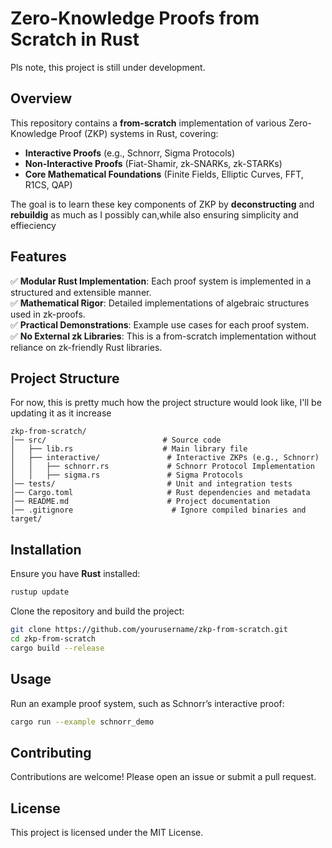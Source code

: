 # Zero-Knowledge Proofs from Scratch in Rust

Pls note, this project is still under development.

## Overview
This repository contains a **from-scratch** implementation of various Zero-Knowledge Proof (ZKP) systems in Rust, covering:
- **Interactive Proofs** (e.g., Schnorr, Sigma Protocols)
- **Non-Interactive Proofs** (Fiat-Shamir, zk-SNARKs, zk-STARKs)
- **Core Mathematical Foundations** (Finite Fields, Elliptic Curves, FFT, R1CS, QAP)

The goal is to learn these key components of ZKP by **deconstructing** and **rebuildig** as much as I possibly can,while also ensuring simplicity and effieciency

## Features
✅ **Modular Rust Implementation**: Each proof system is implemented in a structured and extensible manner.  
✅ **Mathematical Rigor**: Detailed implementations of algebraic structures used in zk-proofs.  
✅ **Practical Demonstrations**: Example use cases for each proof system.  
✅ **No External zk Libraries**: This is a from-scratch implementation without reliance on zk-friendly Rust libraries.  

## Project Structure

For now, this is pretty much how the project structure would look like, I'll be updating it as it increase
```
zkp-from-scratch/
│── src/                          # Source code
│   ├── lib.rs                    # Main library file
│   ├── interactive/               # Interactive ZKPs (e.g., Schnorr)
│   │   ├── schnorr.rs             # Schnorr Protocol Implementation
│   │   ├── sigma.rs               # Sigma Protocols
│── tests/                         # Unit and integration tests
│── Cargo.toml                     # Rust dependencies and metadata
│── README.md                      # Project documentation
│── .gitignore                      # Ignore compiled binaries and target/

```

## Installation
Ensure you have **Rust** installed:
```sh
rustup update
```
Clone the repository and build the project:
```sh
git clone https://github.com/yourusername/zkp-from-scratch.git
cd zkp-from-scratch
cargo build --release
```

## Usage
Run an example proof system, such as Schnorr’s interactive proof:
```sh
cargo run --example schnorr_demo
```

## Contributing
Contributions are welcome! Please open an issue or submit a pull request.

## License
This project is licensed under the MIT License.


